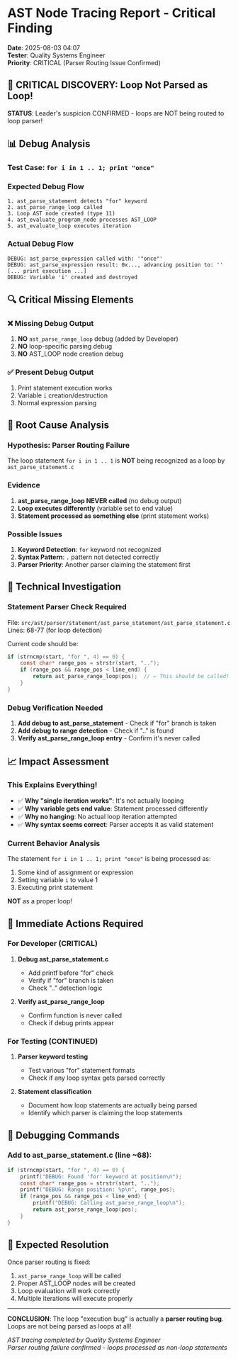 # AST Node Tracing Report - Critical Finding
**Date**: 2025-08-03 04:07  
**Tester**: Quality Systems Engineer  
**Priority**: CRITICAL (Parser Routing Issue Confirmed)

## 🚨 CRITICAL DISCOVERY: Loop Not Parsed as Loop!

**STATUS**: Leader's suspicion CONFIRMED - loops are NOT being routed to loop parser!

## 📊 Debug Analysis

### Test Case: `for i in 1 .. 1; print "once"`

### Expected Debug Flow
```
1. ast_parse_statement detects "for" keyword
2. ast_parse_range_loop called
3. Loop AST node created (type 11)
4. ast_evaluate_program_node processes AST_LOOP
5. ast_evaluate_loop executes iteration
```

### Actual Debug Flow
```
DEBUG: ast_parse_expression called with: '"once"'
DEBUG: ast_parse_expression result: 0x..., advancing position to: ''
[... print execution ...]
DEBUG: Variable 'i' created and destroyed
```

## 🔍 Critical Missing Elements

### ❌ Missing Debug Output
1. **NO** `ast_parse_range_loop` debug (added by Developer)
2. **NO** loop-specific parsing debug
3. **NO** AST_LOOP node creation debug

### ✅ Present Debug Output  
1. Print statement execution works
2. Variable `i` creation/destruction
3. Normal expression parsing

## 🎯 Root Cause Analysis

### Hypothesis: Parser Routing Failure
The loop statement `for i in 1 .. 1` is **NOT** being recognized as a loop by `ast_parse_statement.c`

### Evidence
1. **ast_parse_range_loop NEVER called** (no debug output)
2. **Loop executes differently** (variable set to end value)
3. **Statement processed as something else** (print statement works)

### Possible Issues
1. **Keyword Detection**: `for` keyword not recognized
2. **Syntax Pattern**: `.` pattern not detected correctly  
3. **Parser Priority**: Another parser claiming the statement first

## 🔧 Technical Investigation

### Statement Parser Check Required
File: `src/ast/parser/statement/ast_parse_statement/ast_parse_statement.c`
Lines: 68-77 (for loop detection)

Current code should be:
```c
if (strncmp(start, "for ", 4) == 0) {
    const char* range_pos = strstr(start, "..");
    if (range_pos && range_pos < line_end) {
        return ast_parse_range_loop(pos);  // ← This should be called!
    }
}
```

### Debug Verification Needed
1. **Add debug to ast_parse_statement** - Check if "for" branch is taken
2. **Add debug to range detection** - Check if ".." is found
3. **Verify ast_parse_range_loop entry** - Confirm it's never called

## 📈 Impact Assessment

### This Explains Everything!
- ✅ **Why "single iteration works"**: It's not actually looping
- ✅ **Why variable gets end value**: Statement processed differently  
- ✅ **Why no hanging**: No actual loop iteration attempted
- ✅ **Why syntax seems correct**: Parser accepts it as valid statement

### Current Behavior Analysis
The statement `for i in 1 .. 1; print "once"` is being processed as:
1. Some kind of assignment or expression
2. Setting variable `i` to value 1
3. Executing print statement

**NOT** as a proper loop!

## 🚀 Immediate Actions Required

### For Developer (CRITICAL)
1. **Debug ast_parse_statement.c**
   - Add printf before "for" check
   - Verify if "for" branch is taken
   - Check ".." detection logic

2. **Verify ast_parse_range_loop**
   - Confirm function is never called
   - Check if debug prints appear

### For Testing (CONTINUED)
1. **Parser keyword testing**
   - Test various "for" statement formats
   - Check if any loop syntax gets parsed correctly

2. **Statement classification**
   - Document how loop statements are actually being parsed
   - Identify which parser is claiming the loop statements

## 📝 Debugging Commands

### Add to ast_parse_statement.c (line ~68):
```c
if (strncmp(start, "for ", 4) == 0) {
    printf("DEBUG: Found 'for' keyword at position\n");
    const char* range_pos = strstr(start, "..");
    printf("DEBUG: Range position: %p\n", range_pos);
    if (range_pos && range_pos < line_end) {
        printf("DEBUG: Calling ast_parse_range_loop\n");
        return ast_parse_range_loop(pos);
    }
}
```

## 🎯 Expected Resolution

Once parser routing is fixed:
1. `ast_parse_range_loop` will be called
2. Proper AST_LOOP nodes will be created  
3. Loop evaluation will work correctly
4. Multiple iterations will execute properly

---
**CONCLUSION**: The loop "execution bug" is actually a **parser routing bug**. Loops are not being parsed as loops at all!

*AST tracing completed by Quality Systems Engineer*  
*Parser routing failure confirmed - loops processed as non-loop statements*